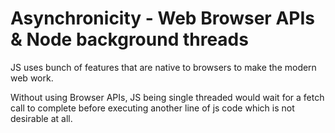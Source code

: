 # Asynchronicity - Web Browser APIs & Node background threads

JS uses bunch of features that are native to browsers to make the modern web work.

Without using Browser APIs, JS being single threaded would wait for a fetch call to complete before executing another line of js code which is not desirable at all.
